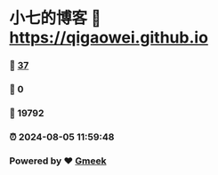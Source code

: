 # 小七的博客 :link: https://qigaowei.github.io 
### :page_facing_up: [37](https://qigaowei.github.io/tag.html) 
### :speech_balloon: 0 
### :hibiscus: 19792 
### :alarm_clock: 2024-08-05 11:59:48 
### Powered by :heart: [Gmeek](https://github.com/Meekdai/Gmeek)
